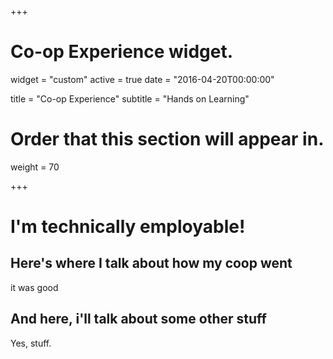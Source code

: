 +++
# Co-op Experience widget.
widget = "custom"
active = true
date = "2016-04-20T00:00:00"

title = "Co-op Experience"
subtitle = "Hands on Learning"

# Order that this section will appear in.
weight = 70

+++

# I'm technically employable!
## Here's where I talk about how my coop went
it was good

## And here, i'll talk about some other stuff
Yes, stuff.

